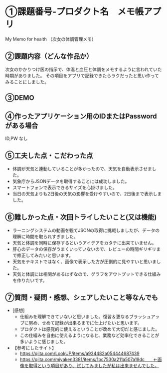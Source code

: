 # ①課題番号-プロダクト名　メモ帳アプリ

My Memo for health （次女の体調管理メモ）

## ②課題内容（どんな作品か）

次女のかかりつけ医の指示で、体温と血圧と体調をメモするように言われていた時期がありました。
その項目をアプリで記録できたらラクだったと思い作ってみることにしました。

## ③DEMO


## ④作ったアプリケーション用のIDまたはPasswordがある場合

ID,PW なし

## ⑤工夫した点・こだわった点

- 体調が天気と連動していることが多かったので、天気を自動表示させました。
- 気象庁からJSONデータを取得することには成功しました。
- スマートフォンで表示できるサイズを心掛けました。
- 当日の天気よりも2日後の天気の影響を受けやすいので、2日後まで表示しました。

## ⑥難しかった点・次回トライしたいこと(又は機能)

- ラーニングシステムの動画を観てJSONの取得に挑戦しましたが、データの理解に時間を取られすぎました。
- 天気と体調を同時に保存するというアイデアをカタチに出来ていません。
- 肝心のデータの保存がうまくいっていないので、レビューの時間ギリギリまで修正してみたいと思います。
- 天気をテキストではなく、画像で表示した方が圧倒的に見やすいと思いました。
- 天気と体調には相関があるはずなので、グラフをアウトプットできる仕組みを作りたいです。

## ⑦質問・疑問・感想、シェアしたいこと等なんでも

- [感想]　
  - 仕組みを理解できていないと思いました。復習＆更なるブラッシュアップに努め、せめて記録が出来るまでに仕上げたいと思います。
  - プロダクトは感覚的に使えるということが改めて大切だと感じました。
  - この仕組みを自由に使えるようになると、業務など効率化できることが多いように感じました。
- 【参考にしたサイト】
  - https://qiita.com/LookUP/items/a934482a054444687439
  - https://qiita.com/miyaken3381/items/1bc7530a211a507a19dc　　←画像を取得という項目があり、試してみましたが私は出来ませんでした。

